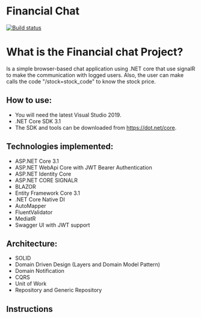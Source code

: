 # Financial Chat

[![Build status](https://ci.appveyor.com/api/projects/status/rl2ja69994rt3ei6?svg=true)](https://ci.appveyor.com/project/yagooliver/financial-chat)


What is the Financial chat Project?
=====================
Is a simple browser-based chat application using .NET core that use signalR to make the communication with logged users. Also, the user can make calls the code "/stock=stock_code" to know the stock price.


## How to use:
- You will need the latest Visual Studio 2019.
- .NET Core SDK 3.1
- The SDK and tools can be downloaded from https://dot.net/core.


## Technologies implemented:

- ASP.NET Core 3.1
- ASP.NET WebApi Core with JWT Bearer Authentication
- ASP.NET Identity Core
- ASP.NET CORE SIGNALR
- BLAZOR
- Entity Framework Core 3.1
- .NET Core Native DI
- AutoMapper
- FluentValidator
- MediatR
- Swagger UI with JWT support

## Architecture:

- SOLID
- Domain Driven Design (Layers and Domain Model Pattern)
- Domain Notification
- CQRS
- Unit of Work
- Repository and Generic Repository

## Instructions

